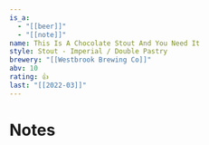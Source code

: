 ```yaml
---
is_a:
  - "[[beer]]"
  - "[[note]]"
name: This Is A Chocolate Stout And You Need It
style: Stout - Imperial / Double Pastry
brewery: "[[Westbrook Brewing Co]]"
abv: 10
rating: 👍
last: "[[2022-03]]"
---
```

# Notes

